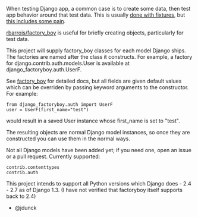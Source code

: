 When testing Django app, a common case is to create some data, then test app behavior around that test data.  This is usually [done with fixtures][fixtures], but [this includes some pain][fixturepain].

[rbarrois/factory_boy][factory_boy] is useful for briefly creating objects, particularly for test data.

This project will supply factory_boy classes for each model Django ships.  The factories are named after the class it constructs.  For example, a factory for django.contrib.auth.models.User is available at django_factoryboy.auth.UserF.

See [factory_boy][factory_boy] for detailed docs, but all fields are given default values which can be overriden by passing keyword arguments to the constructor.  For example:

    from django_factoryboy.auth import UserF
    user = UserF(first_name="test")

would result in a saved User instance whose first_name is set to "test".

The resulting objects are normal Django model instances, so once they are constructed you can use them in the normal ways.

Not all Django models have been added yet; if you need one, open an issue or a pull request.  Currently supported:

    contrib.contenttypes
    contrib.auth


This project intends to support all Python versions which Django does - 2.4 - 2.7 as of Django 1.3.
  (I have not verified that factoryboy itself supports back to 2.4)

-  @jdunck

[factory_boy]: https://github.com/rbarrois/factory_boy
[fixtures]: https://docs.djangoproject.com/en/1.3/topics/testing/#fixture-loading
[fixturepain]: http://groups.google.com/group/django-developers/browse_thread/thread/d9a9ca573dfb6f87
